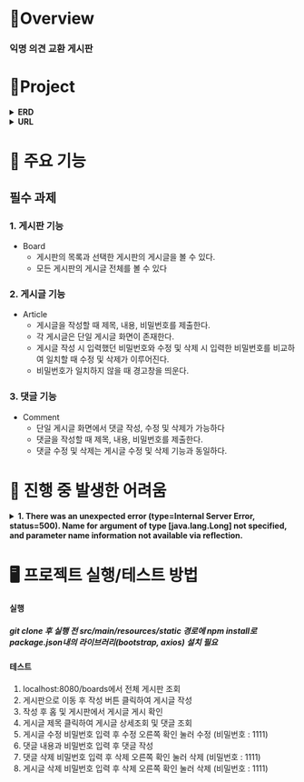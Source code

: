 #  🍳Overview

### 익명 의견 교환 게시판


#  🚩Project
<details>
<summary><strong>ERD</strong></summary>
<div markdown="1"> 
  <img alt="image" src="https://github.com/KwonHyeokGeon/Misson_hyeokgeon/blob/main/src/main/resources/static/images/erd.png">
</div>
</details>

<details>
  <summary><strong>URL</strong></summary>
<div markdown="1">
  <img src="https://github.com/KwonHyeokGeon/Misson_hyeokgeon/blob/main/src/main/resources/static/images/endpoint.png">
</div>
</details>


#  📍 주요 기능

## 필수 과제
### 1. 게시판 기능
* Board
  * 게시판의 목록과 선택한 게시판의 게시글을 볼 수 있다.
  * 모든 게시판의 게시글 전체를 볼 수 있다
### 2. 게시글 기능
* Article
  * 게시글을 작성할 때 제목, 내용, 비밀번호를 제출한다.
  * 각 게시글은 단일 게시글 화면이 존재한다.
  * 게시글 작성 시 입력했던 비밀번호와 수정 및 삭제 시 입력한 비밀번호를 비교하여 일치할 때 수정 및 삭제가 이루어진다.
  * 비밀번호가 일치하지 않을 때 경고창을 띄운다.
  
### 3. 댓글 기능
* Comment
  * 단일 게시글 화면에서 댓글 작성, 수정 및 삭제가 가능하다
  * 댓글을 작성할 때 제목, 내용, 비밀번호를 제출한다.
  * 댓글 수정 및 삭제는 게시글 수정 및 삭제 기능과 동일하다.

#  💊 진행 중 발생한 어려움 

<details>
<summary><strong>1. There was an unexpected error (type=Internal Server Error, status=500).
Name for argument of type [java.lang.Long] not specified, and parameter name information not available via reflection. </strong></summary>

<div markdown="1"> 
접속에 문제가 없음을 확인하고 이후 코드변경이 없었음에도 불구하고 article/{articleId}로 단일게시글을 조회하려할 때 제목에 상기한 에러가 발생했다.
코드가 같은데 어쩔 땐 접속이 되고 어쩔 땐 에러가 발생하여 controller나 service의 문제는 아닌 것 같아 검색해보니 에러 메세지 그대로 클래스 파일의 파라미터 이름 정보가 없는 것이 문제인 것 같았다.
</div>

```
public String readOne(@PathVariable Long articleId, Model model) {
    // 메소드 내용...
}
``` 
위의 코드는 @PathVariable의 name과 파라미터명이 동일하여 @PathVariable(name = "articleId")이 생략되어 있는 상태이다
생략했을 때 컴파일러 debug모드 컴파일이 설정되어있어야만 스프링이 @PathVariable의 name을 찾을 수 있다고 한다.
- build.gradle에 아래의 코드 추가
```
compileJava {
	options.compilerArgs.addAll(['-parameters', '-Xlint:unchecked'])
	options.debug = true
	options.encoding = 'UTF-8'
}
```

</details>



# 🖥️ 프로젝트 실행/테스트 방법

#### 실행
##### git clone 후 실행 전 src/main/resources/static 경로에 npm install로 package.json내의 라이브러리(bootstrap, axios) 설치 필요


#### 테스트
1. localhost:8080/boards에서 전체 게시판 조회
2. 게시판으로 이동 후 작성 버튼 클릭하여 게시글 작성
3. 작성 후 홈 및 게시판에서 게시글 게시 확인
4. 게시글 제목 클릭하여 게시글 상세조회 및 댓글 조회
5. 게시글 수정 비밀번호 입력 후 수정 오른쪽 확인 눌러 수정 (비밀번호 : 1111)
6. 댓글 내용과 비밀번호 입력 후 댓글 작성
7. 댓글 삭제 비밀번호 입력 후 삭제 오른쪽 확인 눌러 삭제 (비밀번호 : 1111)
8. 게시글 삭제 비밀번호 입력 후 삭제 오른쪽 확인 눌러 삭제 (비밀번호 : 1111)
